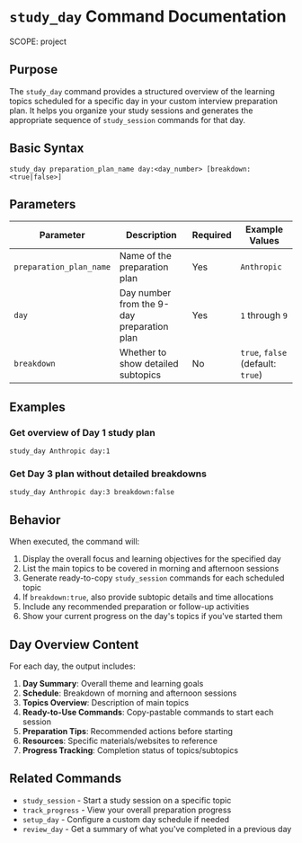 # `study_day` Command Documentation
SCOPE: project

## Purpose
The `study_day` command provides a structured overview of the learning topics scheduled for a specific day in your custom interview preparation plan. It helps you organize your study sessions and generates the appropriate sequence of `study_session` commands for that day.

## Basic Syntax
```
study_day preparation_plan_name day:<day_number> [breakdown:<true|false>]
```

## Parameters

| Parameter | Description | Required | Example Values |
|-----------|-------------|----------|---------------|
| `preparation_plan_name` | Name of the preparation plan | Yes | `Anthropic` |
| `day` | Day number from the 9-day preparation plan | Yes | `1` through `9` |
| `breakdown` | Whether to show detailed subtopics | No | `true`, `false` (default: `true`) |

## Examples

### Get overview of Day 1 study plan
```
study_day Anthropic day:1
```

### Get Day 3 plan without detailed breakdowns
```
study_day Anthropic day:3 breakdown:false
```

## Behavior

When executed, the command will:

1. Display the overall focus and learning objectives for the specified day
2. List the main topics to be covered in morning and afternoon sessions
3. Generate ready-to-copy `study_session` commands for each scheduled topic
4. If `breakdown:true`, also provide subtopic details and time allocations
5. Include any recommended preparation or follow-up activities
6. Show your current progress on the day's topics if you've started them

## Day Overview Content

For each day, the output includes:

1. **Day Summary**: Overall theme and learning goals
2. **Schedule**: Breakdown of morning and afternoon sessions
3. **Topics Overview**: Description of main topics
4. **Ready-to-Use Commands**: Copy-pastable commands to start each session
5. **Preparation Tips**: Recommended actions before starting
6. **Resources**: Specific materials/websites to reference
7. **Progress Tracking**: Completion status of topics/subtopics

## Related Commands

- `study_session` - Start a study session on a specific topic
- `track_progress` - View your overall preparation progress
- `setup_day` - Configure a custom day schedule if needed
- `review_day` - Get a summary of what you've completed in a previous day